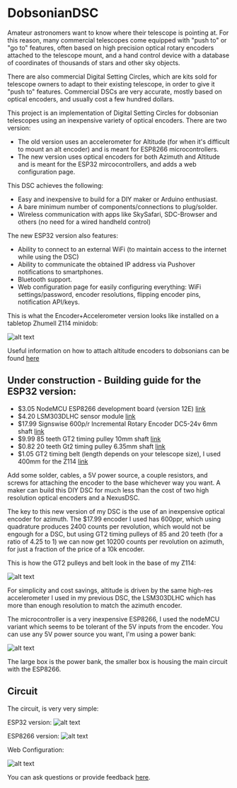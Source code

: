 # DobsonianDSC

Amateur astronomers want to know where their telescope is pointing at. For this reason, many commercial telescopes come equipped with "push to" or "go to" features, often based on high precision optical rotary encoders attached to the telescope mount, and a hand control device with a database of coordinates of thousands of stars and other sky objects.

There are also commercial Digital Setting Circles, which are kits sold for telescope owners to adapt to their existing telescope, in order to give it "push to" features. Commercial DSCs are very accurate, mostly based on optical encoders, and usually cost a few hundred dollars.

This project is an implementation of Digital Setting Circles for dobsonian telescopes using an inexpensive variety of optical encoders. There are two version:

* The old version uses an accelerometer for Altitude (for when it's difficult to mount an alt encoder) and is meant for ESP8266 microcontrollers.
* The new version uses optical encoders for both Azimuth and Altitude and is meant for the ESP32 mircocontrollers, and adds a web configuration page.

This DSC achieves the following:

* Easy and inexpensive to build for a DIY maker or Arduino enthusiast.
* A bare minimum number of components/connections to plug/solder.
* Wireless communication with apps like SkySafari, SDC-Browser and others (no need for a wired handheld control)

The new ESP32 version also features:
* Ability to connect to an external WiFi (to maintain access to the internet while using the DSC)
* Ability to communicate the obtained IP address via Pushover notifications to smartphones.
* Bluetooth support.
* Web configuration page for easily configuring everything: WiFi settings/password, encoder resolutions, flipping encoder pins, notification API/keys.

This is what the Encoder+Accelerometer version looks like installed on a tabletop Zhumell Z114 minidob:

![alt text](https://raw.githubusercontent.com/vlaate/DobsonianDSC/master/dobDSC-front.jpg "Finished look")

Useful information on how to attach altitude encoders to dobsonians can be found [here](https://www.cloudynights.com/topic/772803-how-to-attach-altitude-encoders-to-dobsonians/)


## Under construction - Building guide for the ESP32 version:

* $3.05 NodeMCU ESP8266 development board (version 12E) [link](https://www.aliexpress.com/item/1pcs-lot-NodeMcu-Lua-WIFI-Internet-of-Things-development-board-based-ESP8266-esp-12e-for-arduino/32775934156.html)
* $4.20 LSM303DLHC sensor module [link](https://www.aliexpress.com/item/1-pcs-GY-511-LSM303DLHC-Module-E-Compass-3-Axis-Accelerometer-3-Axis-Magnetometer-Module-Sensor/1956617486.html)
* $17.99 Signswise 600p/r Incremental Rotary Encoder DC5-24v 6mm shaft [link](https://www.amazon.com/gp/product/B00UTIFCVA)
* $9.99 85 teeth GT2 timing pulley 10mm shaft [link](https://www.aliexpress.com/item/POWGE-1pcs-85-Teeth-GT2-Timing-Pulley-Bore-5-6-35-8mm-for-width-6mm-GT2/32773386105.html)
* $0.82 20 teeth Gt2 timing pulley 6.35mm shaft [link](https://www.aliexpress.com/item/20tooth-Bore-6-35mm-GT2-Synchronous-Pulley-Aluminium-Timing-Gear-For-Width-6mm-Belt-3D-Printers/32808150854.html)
* $1.05 GT2 timing  belt (length depends on your telescope size), I used 400mm for the Z114 [link](https://www.aliexpress.com/item/Free-Shipping-3D-printer-belt-closed-loop-rubber-GT2-timing-belt-400-2GT-6-teeth-100/32477498985.html)

Add some solder, cables, a 5V power source, a couple resistors, and screws for attaching the encoder to the base whichever way you want. A maker can build this DIY DSC for much less than the cost of two high resolution optical encoders and a NexusDSC.

The key to this new version of my DSC is the use of an inexpensive optical encoder for azimuth. The $17.99 encoder I used has 600ppr, which using quadrature produces 2400 counts per revolution, which would not be engough for a DSC, but using GT2 timing pulleys of 85 and 20 teeth (for a ratio of 4.25 to 1) we can now get 10200 counts per revolution on azimuth, for just a fraction of the price of a 10k encoder. 

This is how the GT2 pulleys and belt look in the base of my Z114:

![alt text](https://github.com/vlaate/DobsonianDSC/blob/master/dobDSC-upclose.jpg "Pulleys")

For simplicity and cost savings, altitude is driven by the same high-res accelerometer I used in my previous DSC, the LSM303DLHC which has more than enough resolution to match the azimuth encoder.

The microcontroller is a very inexpensive ESP8266, I used the nodeMCU variant which seems to be tolerant of the 5V inputs from the encoder. You can use any 5V power source you want, I'm using a power bank:

![alt text](https://github.com/vlaate/DobsonianDSC/blob/master/dobDSC-back.jpg "Back")

The large box is the power bank, the smaller box is housing the main circuit with the ESP8266.

## Circuit

The circuit, is very very simple:

ESP32 version:
![alt text](https://github.com/vlaate/DobsonianDSC/blob/master/img/Circuit_ESP32.png "ESP32 Circuit")

ESP8266 version:
![alt text](https://github.com/vlaate/DobsonianDSC/blob/master/encoder.png "ESP8266 Circuit")

Web Configuration:

![alt text](https://github.com/vlaate/DobsonianDSC/blob/master/img/webConfig_sm.png "Web Configuration")


You can ask questions or provide feedback [here](https://www.cloudynights.com/topic/589521-37-dobsonian-dsc-for-diy-makers/).
